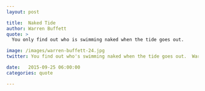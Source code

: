 ```yaml
---
layout: post

title:  Naked Tide
author: Warren Buffett
quote: >
  You only find out who is swimming naked when the tide goes out.

image: /images/warren-buffett-24.jpg
twitter: You find out who's swimming naked when the tide goes out.  Warren Buffett http://quotes.stockflare.com/

date:   2015-09-25 06:00:00
categories: quote

---
```


